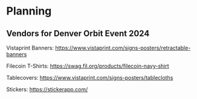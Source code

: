 # Planning

## Vendors for Denver Orbit Event 2024

Vistaprint Banners: https://www.vistaprint.com/signs-posters/retractable-banners

Filecoin T-Shirts: https://swag.fil.org/products/filecoin-navy-shirt

Tablecovers: https://www.vistaprint.com/signs-posters/tablecloths 

Stickers: https://stickerapp.com/

